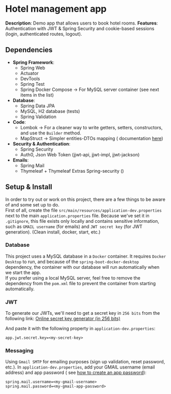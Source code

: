 # Hotel management app

**Description**: Demo app that allows users to book hotel rooms.
**Features**: Authentication with JWT & Spring Security and cookie-based sessions (login,
authenticated routes, logout).

## Dependencies

- **Spring Framework**:
    - Spring Web
    - Actuator
    - DevTools
    - Spring Test
    - Spring Docker Compose -> For MySQL server container (see next items in the list)
- **Database**:
    - Spring Data JPA
    - MySQL, H2 database (tests)
    - Spring Validation
- **Code**:
    - Lombok -> For a cleaner way to write getters, setters, constructors, and use the `Builder`
      method.
    - MapStruct -> Simpler entities-DTOs mapping (
      documentation [here](https://github.com/mapstruct/mapstruct/tree/main/documentation/src/main/asciidoc))
- **Security & Authentication**:
    - Spring Security
    - Auth0, Json Web Token (jjwt-api, jjwt-impl, jjwt-jackson)
- **Emails**:
    - Spring Mail
    - Thymeleaf + Thymeleaf Extras Spring-security ()

## Setup & Install

In order to try out or work on this project, there are a few things to be aware of and some set up
to do.   
First of all, create the file `src/main/resources/application-dev.properties` next to the main
`application.properties` file. Because we've set it in `.gitignore`, this file exists only locally
and contains sensitive information, such as `GMAIL username` (for emails) and `JWT secret key` (for
JWT generation).
(Clean install, docker, start, etc.)

### Database

This project uses a MySQL database in a `Docker` container. It requires `Docker Desktop` to run, and
because of the `spring-boot-docker-desktop` dependency, the container with our database will run
automatically when we start the app.  
If you prefer using a local MySQL server, feel free to remove the dependency from the `pom.xml` file
to prevent the container from starting automatically.

### JWT

To generate our JWTs, we'll need to get a secret key in `256 bits` from the following link:
[Online secret key generator (in 256 bits)](https://jwtsecrets.com/#generator)

And paste it with the following property in `application-dev.properties`:

```properties
app.jwt.secret.key=<my-secret-key>
```

### Messaging

Using `Gmail SMTP` for emailing purposes (sign up validation, reset password, etc.). In
`application-dev.properties`, add your GMAIL username (email address) and app password (
see [how to create an app password](https://support.google.com/mail/answer/185833)):

```properties
spring.mail.username=<my-gmail-username>
spring.mail.password=<my-gmail-app-password>
```